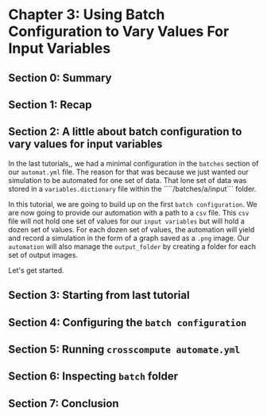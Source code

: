 # Chapter 3: Using Batch Configuration to Vary Values For Input Variables

## Section 0: Summary

## Section 1: Recap

## Section 2: A little about batch configuration to vary values for input variables

In the last tutorials,[](), we had a minimal configuration in the ```batches``` section of our ```automat.yml``` file.  The reason for that was because we just wanted our simulation to be automated for one set of data. That lone set of data was stored in a ```variables.dictionary``` file within the ````/batches/a/input``` folder. 

In this tutorial, we are going to build up on the first ```batch configuration```.  We are now going to provide our automation with a path to a ```csv``` file. This ```csv``` file will not hold one set of values for our ```input variables``` but will hold a dozen set of values. For each dozen set of values, the automation will yield and record a simulation in the form of a graph saved as a ```.png``` image. Our ```automation``` will also manage the ```output_folder``` by creating a folder for each set of output images.

Let's get started.
## Section 3: Starting from last tutorial

## Section 4: Configuring the ```batch configuration```

## Section 5: Running ```crosscompute automate.yml```

## Section 6: Inspecting ```batch``` folder

## Section 7: Conclusion